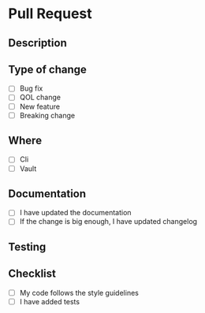 # Pull Request

<!-- First of all, THANK YOU for the contribution. i really appreciate any amount of help you can give to the project :) -->

## Description

<!-- Please provide a general summary of your changes. just the general summary. Used for the changelog :) -->

## Type of change

- [ ] Bug fix
- [ ] QOL change
- [ ] New feature
- [ ] Breaking change

## Where

- [ ] Cli
- [ ] Vault

## Documentation
<!-- if you have fixed a bug or added a feature/vault -->
- [ ] I have updated the documentation
- [ ] If the change is big enough, I have updated changelog

## Testing
<!-- All tests should be "{file}_test.go", in same folder, but if you have other tests, please describe what tests are run..this is optional -->

## Checklist

- [ ] My code follows the style guidelines
- [ ] I have added tests
